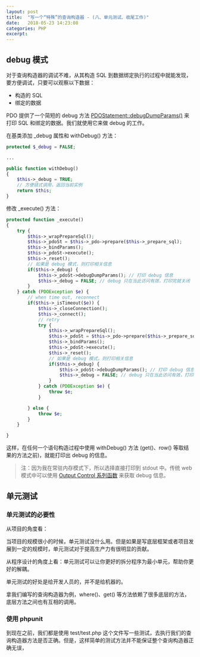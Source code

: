 ```yaml
---
layout: post
title:  "写一个“特殊”的查询构造器 - (八、单元测试、收尾工作)"
date:   2018-05-23 14:23:08
categories: PHP
excerpt: 
---
```


## debug 模式

对于查询构造器的调试不难，从其构造 SQL 到数据绑定执行的过程中就能发现，要方便调试，只要可以观察以下数据：

- 构造的 SQL 
- 绑定的数据

PDO 提供了一个简短的 debug 方法 [PDOStatement::debugDumpParams()](http://php.net/manual/en/pdostatement.debugdumpparams.php) 来打印 SQL 和绑定的数据。我们就使用它来做 debug 的工作。

在基类添加 _debug 属性和 withDebug() 方法：

```php
protected $_debug = FALSE;

...

public function withDebug()
{
    $this->_debug = TRUE;
    // 方便链式调用，返回当前实例
    return $this;
}
```

修改 _execute() 方法：

```php
protected function _execute()
{
    try {
        $this->_wrapPrepareSql();
        $this->_pdoSt = $this->_pdo->prepare($this->_prepare_sql);
        $this->_bindParams();
        $this->_pdoSt->execute();
        $this->_reset();  
        // 如果是 debug 模式，则打印相关信息
        if($this->_debug) {
            $this->_pdoSt->debugDumpParams(); // 打印 debug 信息
            $this->_debug = FALSE; // debug 只在当此访问有效，打印完就关闭
        }
    } catch (PDOException $e) {
        // when time out, reconnect
        if($this->_isTimeout($e)) {
            $this->_closeConnection();
            $this->_connect();
            // retry
            try {
                $this->_wrapPrepareSql();
                $this->_pdoSt = $this->_pdo->prepare($this->_prepare_sql);
                $this->_bindParams();
                $this->_pdoSt->execute();
                $this->_reset();
                // 如果是 debug 模式，则打印相关信息
                if($this->_debug) {
                    $this->_pdoSt->debugDumpParams(); // 打印 debug 信息
                    $this->_debug = FALSE; // debug 只在当此访问有效，打印完就关闭
                }
            } catch (PDOException $e) {
                throw $e;
            }

        } else {
            throw $e;
        }
    }

}
```

这样，在任何一个语句构造过程中使用 withDebug() 方法 (get()、row() 等取结果的方法之前)，就能打印出 debug 的信息。

> 注：因为我在常驻内存模式下，所以选择直接打印到 stdout 中。传统 web 模式中可以使用 [Output Control 系列函数](http://php.net/manual/zh/ref.outcontrol.php) 来获取 debug 信息。

## 单元测试

### 单元测试的必要性

从项目的角度看：

当项目的规模很小的时候，单元测试没什么用。但是如果是写底层框架或者项目发展到一定的规模时，单元测试对于提高生产力有很明显的贡献。

从程序设计的角度上看：单元测试可以让你更好的拆分程序为最小单元，帮助你更好的解耦。

单元测试的好处是给开发人员的，并不是给机器的。

拿我们编写的查询构造器为例，where()、get() 等方法依赖了很多底层的方法，底层方法之间也有互相的调用。

### 使用 phpunit

到现在之前，我们都是使用 test/test.php 这个文件写一些测试，去执行我们的查询构造器方法是否正确。但是，这样简单的测试方法并不能保证整个查询构造器正确无误，
